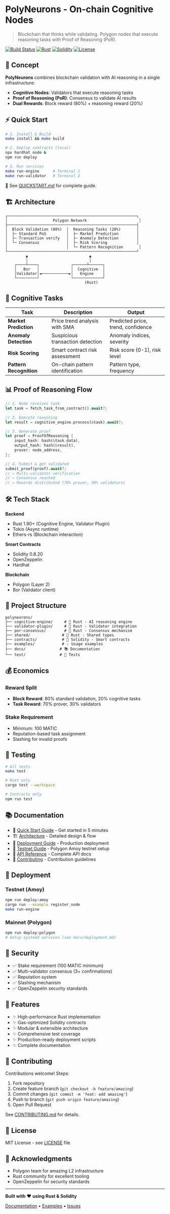 # PolyNeurons - On-chain Cognitive Nodes

> Blockchain that thinks while validating. Polygon nodes that execute reasoning tasks with Proof of Reasoning (PoR).

[![Build Status](https://img.shields.io/badge/build-passing-brightgreen)]()
[![Rust](https://img.shields.io/badge/rust-1.90%2B-orange)]()
[![Solidity](https://img.shields.io/badge/solidity-0.8.20-blue)]()
[![License](https://img.shields.io/badge/license-MIT-green)]()

## 🧠 Concept

**PolyNeurons** combines blockchain validation with AI reasoning in a single infrastructure:

- **Cognitive Nodes**: Validators that execute reasoning tasks
- **Proof of Reasoning (PoR)**: Consensus to validate AI results
- **Dual Rewards**: Block reward (80%) + reasoning reward (20%)

## ⚡ Quick Start

```bash
# 1. Install & Build
make install && make build

# 2. Deploy contracts (local)
npx hardhat node &
npm run deploy

# 3. Run services
make run-engine      # Terminal 1
make run-validator   # Terminal 2
```

📖 See [QUICKSTART.md](QUICKSTART.md) for complete guide.

## 🏗️ Architecture

```
┌─────────────────────────────────────────────────────────┐
│                    Polygon Network                       │
├─────────────────────────────────────────────────────────┤
│  Block Validation (80%)  │  Reasoning Tasks (20%)       │
│  ├─ Standard PoS         │  ├─ Market Prediction        │
│  ├─ Transaction verify   │  ├─ Anomaly Detection        │
│  └─ Consensus            │  ├─ Risk Scoring             │
│                          │  └─ Pattern Recognition       │
└─────────────────────────────────────────────────────────┘
         ▲                           ▲
         │                           │
    ┌────┴────┐              ┌──────┴──────┐
    │   Bor   │              │  Cognitive  │
    │Validator│◄────────────►│   Engine    │
    └─────────┘              └─────────────┘
                                   (Rust)
```

## 🎯 Cognitive Tasks

| Task | Description | Output |
|------|-------------|--------|
| **Market Prediction** | Price trend analysis with SMA | Predicted price, trend, confidence |
| **Anomaly Detection** | Suspicious transaction detection | Anomaly indices, severity |
| **Risk Scoring** | Smart contract risk assessment | Risk score (0-1), risk level |
| **Pattern Recognition** | On-chain pattern identification | Pattern type, frequency |

## 📊 Proof of Reasoning Flow

```rust
// 1. Node receives task
let task = fetch_task_from_contract().await?;

// 2. Execute reasoning
let result = cognitive_engine.process(&task).await?;

// 3. Generate proof
let proof = ProofOfReasoning {
    input_hash: hash(&task.data),
    output_hash: hash(&result),
    prover: node_address,
};

// 4. Submit & get validated
submit_proof(proof).await?;
// → Multi-validator verification
// → Consensus reached
// → Rewards distributed (70% prover, 30% validators)
```

## 🛠️ Tech Stack

**Backend**
- Rust 1.90+ (Cognitive Engine, Validator Plugin)
- Tokio (Async runtime)
- Ethers-rs (Blockchain interaction)

**Smart Contracts**
- Solidity 0.8.20
- OpenZeppelin
- Hardhat

**Blockchain**
- Polygon (Layer 2)
- Bor (Validator client)

## 📁 Project Structure

```
polyneurons/
├── cognitive-engine/     # 🦀 Rust - AI reasoning engine
├── validator-plugin/     # 🦀 Rust - Validator integration  
├── por-consensus/        # 🦀 Rust - Consensus mechanism
├── shared/              # 🦀 Rust - Shared types
├── contracts/           # 📜 Solidity - Smart contracts
├── examples/            # 💡 Usage examples
├── docs/               # 📚 Documentation
└── test/               # 🧪 Tests
```

## 💰 Economics

### Reward Split
- **Block Reward**: 80% standard validation, 20% cognitive tasks
- **Task Reward**: 70% prover, 30% validators

### Stake Requirement
- Minimum: 100 MATIC
- Reputation-based task assignment
- Slashing for invalid proofs

## 🧪 Testing

```bash
# All tests
make test

# Rust only
cargo test --workspace

# Contracts only
npm run test
```

## 📚 Documentation

- 📖 [Quick Start Guide](QUICKSTART.md) - Get started in 5 minutes
- 🏗️ [Architecture](docs/architecture.md) - Detailed design & flow
- 🚀 [Deployment Guide](docs/deployment.md) - Production deployment
- 🧪 [Testnet Guide](docs/testnet-guide.md) - Polygon Amoy testnet setup
- 📘 [API Reference](docs/api.md) - Complete API docs
- 🤝 [Contributing](CONTRIBUTING.md) - Contribution guidelines

## 🚀 Deployment

### Testnet (Amoy)
```bash
npm run deploy:amoy
cargo run --example register_node
make run-engine
```

### Mainnet (Polygon)
```bash
npm run deploy:polygon
# Setup systemd services (see docs/deployment.md)
```

## 🔐 Security

- ✅ Stake requirement (100 MATIC minimum)
- ✅ Multi-validator consensus (3+ confirmations)
- ✅ Reputation system
- ✅ Slashing mechanism
- ✅ OpenZeppelin security standards

## 🌟 Features

- ✨ High-performance Rust implementation
- ✨ Gas-optimized Solidity contracts
- ✨ Modular & extensible architecture
- ✨ Comprehensive test coverage
- ✨ Production-ready deployment scripts
- ✨ Complete documentation

## 🤝 Contributing

Contributions welcome! Steps:

1. Fork repository
2. Create feature branch (`git checkout -b feature/amazing`)
3. Commit changes (`git commit -m 'feat: add amazing'`)
4. Push to branch (`git push origin feature/amazing`)
5. Open Pull Request

See [CONTRIBUTING.md](CONTRIBUTING.md) for details.

## 📄 License

MIT License - see [LICENSE](LICENSE) file

## 🙏 Acknowledgments

- Polygon team for amazing L2 infrastructure
- Rust community for excellent tooling
- OpenZeppelin for security standards

---

**Built with** ❤️ **using Rust & Solidity**

[Documentation](docs/) • [Examples](examples/) • [Issues](https://github.com/your-org/polyneurons/issues)
